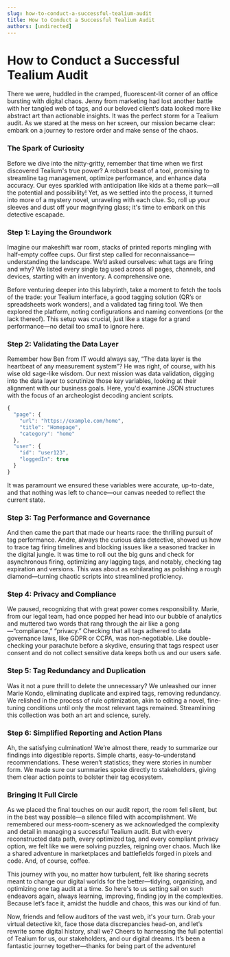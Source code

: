 ```yaml
---
slug: how-to-conduct-a-successful-tealium-audit
title: How to Conduct a Successful Tealium Audit
authors: [undirected]
---
```



# How to Conduct a Successful Tealium Audit

There we were, huddled in the cramped, fluorescent-lit corner of an office bursting with digital chaos. Jenny from marketing had lost another battle with her tangled web of tags, and our beloved client’s data looked more like abstract art than actionable insights. It was the perfect storm for a Tealium audit. As we stared at the mess on her screen, our mission became clear: embark on a journey to restore order and make sense of the chaos.

### The Spark of Curiosity

Before we dive into the nitty-gritty, remember that time when we first discovered Tealium's true power? A robust beast of a tool, promising to streamline tag management, optimize performance, and enhance data accuracy. Our eyes sparkled with anticipation like kids at a theme park—all the potential and possibility! Yet, as we settled into the process, it turned into more of a mystery novel, unraveling with each clue. So, roll up your sleeves and dust off your magnifying glass; it's time to embark on this detective escapade.

### Step 1: Laying the Groundwork

Imagine our makeshift war room, stacks of printed reports mingling with half-empty coffee cups. Our first step called for reconnaissance—understanding the landscape. We’d asked ourselves: what tags are firing and why? We listed every single tag used across all pages, channels, and devices, starting with an inventory. A comprehensive one.

Before venturing deeper into this labyrinth, take a moment to fetch the tools of the trade: your Tealium interface, a good tagging solution (QR’s or spreadsheets work wonders), and a validated tag firing tool. We then explored the platform, noting configurations and naming conventions (or the lack thereof). This setup was crucial, just like a stage for a grand performance—no detail too small to ignore here.

### Step 2: Validating the Data Layer

Remember how Ben from IT would always say, “The data layer is the heartbeat of any measurement system”? He was right, of course, with his wise old sage-like wisdom. Our next mission was data validation, digging into the data layer to scrutinize those key variables, looking at their alignment with our business goals. Here, you'd examine JSON structures with the focus of an archeologist decoding ancient scripts.

```javascript
{
  "page": {
    "url": "https://example.com/home",
    "title": "Homepage",
    "category": "home"
  },
  "user": {
    "id": "user123",
    "loggedIn": true
  }
}
```

It was paramount we ensured these variables were accurate, up-to-date, and that nothing was left to chance—our canvas needed to reflect the current state.

### Step 3: Tag Performance and Governance

And then came the part that made our hearts race: the thrilling pursuit of tag performance. Andre, always the curious data detective, showed us how to trace tag firing timelines and blocking issues like a seasoned tracker in the digital jungle. It was time to roll out the big guns and check for asynchronous firing, optimizing any lagging tags, and notably, checking tag expiration and versions. This was about as exhilarating as polishing a rough diamond—turning chaotic scripts into streamlined proficiency.

### Step 4: Privacy and Compliance

We paused, recognizing that with great power comes responsibility. Marie, from our legal team, had once popped her head into our bubble of analytics and muttered two words that rang through the air like a gong—“compliance,” “privacy.” Checking that all tags adhered to data governance laws, like GDPR or CCPA, was non-negotiable. Like double-checking your parachute before a skydive, ensuring that tags respect user consent and do not collect sensitive data keeps both us and our users safe.

### Step 5: Tag Redundancy and Duplication

Was it not a pure thrill to delete the unnecessary? We unleashed our inner Marie Kondo, eliminating duplicate and expired tags, removing redundancy. We relished in the process of rule optimization, akin to editing a novel, fine-tuning conditions until only the most relevant tags remained. Streamlining this collection was both an art and science, surely.

### Step 6: Simplified Reporting and Action Plans

Ah, the satisfying culmination! We’re almost there, ready to summarize our findings into digestible reports. Simple charts, easy-to-understand recommendations. These weren’t statistics; they were stories in number form. We made sure our summaries spoke directly to stakeholders, giving them clear action points to bolster their tag ecosystem.

### Bringing It Full Circle

As we placed the final touches on our audit report, the room fell silent, but in the best way possible—a silence filled with accomplishment. We remembered our mess-room-scenery as we acknowledged the complexity and detail in managing a successful Tealium audit. But with every reconstructed data path, every optimized tag, and every compliant privacy option, we felt like we were solving puzzles, reigning over chaos. Much like a shared adventure in marketplaces and battlefields forged in pixels and code. And, of course, coffee.

This journey with you, no matter how turbulent, felt like sharing secrets meant to change our digital worlds for the better—tidying, organizing, and optimizing one tag audit at a time. So here's to us setting sail on such endeavors again, always learning, improving, finding joy in the complexities. Because let’s face it, amidst the huddle and chaos, this was our kind of fun.

Now, friends and fellow auditors of the vast web, it's your turn. Grab your virtual detective kit, face those data discrepancies head-on, and let’s rewrite some digital history, shall we? Cheers to harnessing the full potential of Tealium for us, our stakeholders, and our digital dreams. It’s been a fantastic journey together—thanks for being part of the adventure!